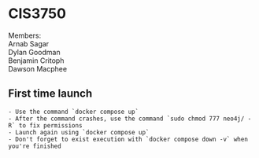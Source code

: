 # CIS3750

Members: </br>
Arnab Sagar </br>
Dylan Goodman </br>
Benjamin Critoph </br>
Dawson Macphee</br>

## First time launch
    - Use the command `docker compose up`
    - After the command crashes, use the command `sudo chmod 777 neo4j/ -R` to fix permissions
    - Launch again using `docker compose up`
    - Don't forget to exist execution with `docker compose down -v` when you're finished
